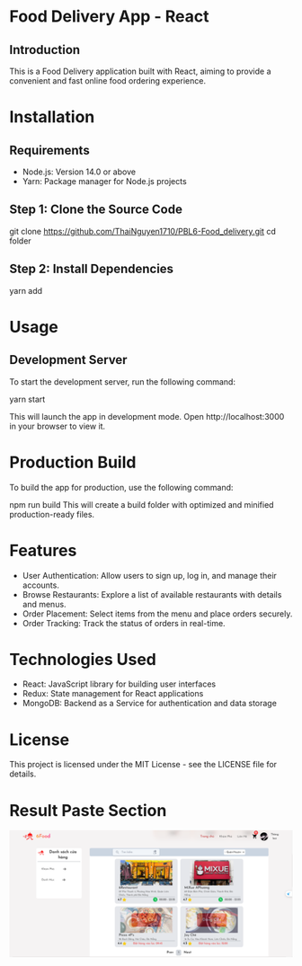 # Food Delivery App - React

## Introduction

This is a Food Delivery application built with React, aiming to provide a convenient and fast online food ordering experience.

# Installation

## Requirements

- Node.js: Version 14.0 or above
- Yarn: Package manager for Node.js projects

## Step 1: Clone the Source Code

git clone https://github.com/ThaiNguyen1710/PBL6-Food_delivery.git
cd folder

## Step 2: Install Dependencies

yarn add

# Usage

## Development Server

To start the development server, run the following command:

yarn start

This will launch the app in development mode. Open http://localhost:3000 in your browser to view it.

# Production Build

To build the app for production, use the following command:

npm run build
This will create a build folder with optimized and minified production-ready files.

# Features

- User Authentication: Allow users to sign up, log in, and manage their accounts.
- Browse Restaurants: Explore a list of available restaurants with details and menus.
- Order Placement: Select items from the menu and place orders securely.
- Order Tracking: Track the status of orders in real-time.

# Technologies Used

- React: JavaScript library for building user interfaces
- Redux: State management for React applications
- MongoDB: Backend as a Service for authentication and data storage

# License

This project is licensed under the MIT License - see the LICENSE file for details.


# Result Paste Section

![Food Delivery App](./client/public/image.png )